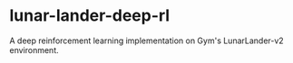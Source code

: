 # lunar-lander-deep-rl
A deep reinforcement learning implementation on Gym's LunarLander-v2 environment.
